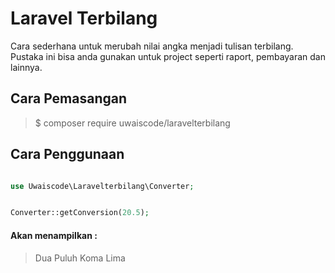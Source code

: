# Laravel Terbilang

Cara sederhana untuk merubah nilai angka menjadi tulisan terbilang. Pustaka ini bisa anda gunakan untuk project seperti raport, pembayaran dan lainnya.

## Cara Pemasangan

> $ composer require uwaiscode/laravelterbilang

## Cara Penggunaan

```php

use Uwaiscode\Laravelterbilang\Converter;


Converter::getConversion(20.5);
```

#### Akan menampilkan : 

> Dua Puluh Koma Lima